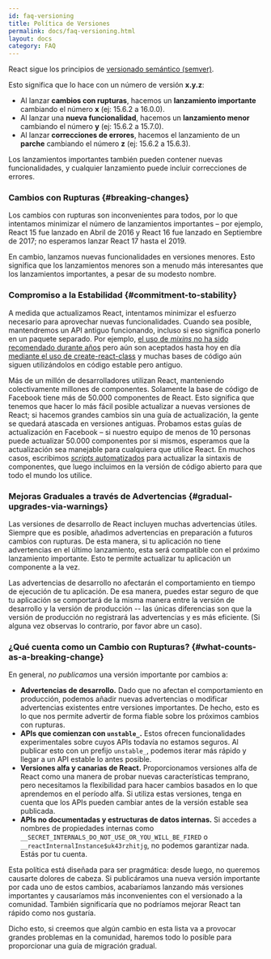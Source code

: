```yaml
---
id: faq-versioning
title: Política de Versiones
permalink: docs/faq-versioning.html
layout: docs
category: FAQ
---
```


React sigue los principios de [versionado semántico (semver)](https://semver.org/lang/es/).

Esto significa que lo hace con un número de versión **x.y.z**:

* Al lanzar **cambios con rupturas**, hacemos un **lanzamiento importante** cambiando el número **x** (ej: 15.6.2 a 16.0.0).
* Al lanzar una **nueva funcionalidad**, hacemos un **lanzamiento menor** cambiando el número **y** (ej: 15.6.2 a 15.7.0).
* Al lanzar **correcciones de errores**, hacemos el lanzamiento de un **parche** cambiando el número **z** (ej: 15.6.2 a 15.6.3).

Los lanzamientos importantes también pueden contener nuevas funcionalidades, y cualquier lanzamiento puede incluir correcciones de errores.

### Cambios con Rupturas {#breaking-changes}

Los cambios con rupturas son inconvenientes para todos, por lo que intentamos minimizar el número de lanzamientos importantes – por ejemplo, React 15 fue lanzado en Abril de 2016 y React 16 fue lanzado en Septiembre de 2017; no esperamos lanzar React 17 hasta el 2019.

En cambio, lanzamos nuevas funcionalidades en versiones menores. Esto significa que los lanzamientos menores son a menudo más interesantes que los lanzamientos importantes, a pesar de su modesto nombre.

### Compromiso a la Estabilidad {#commitment-to-stability}

A medida que actualizamos React, intentamos minimizar el esfuerzo necesario para aprovechar nuevas funcionalidades. Cuando sea posible, mantendremos un API antiguo funcionando, incluso si eso significa ponerlo en un paquete separado. Por ejemplo, [el uso de *mixins* no ha sido recomendado durante años](/blog/2016/07/13/mixins-considered-harmful.html) pero aún son aceptados hasta hoy en día [mediante el uso de create-react-class](/docs/react-without-es6.html#mixins) y muchas bases de código aún siguen utilizándolos en código estable pero antiguo.

Más de un millón de desarrolladores utilizan React, manteniendo colectivamente millones de componentes. Solamente la base de código de Facebook tiene más de 50.000 componentes de React. Esto significa que tenemos que hacer lo más fácil posible actualizar a nuevas versiones de React; si hacemos grandes cambios sin una guía de actualización, la gente se quedará atascada en versiones antiguas. Probamos estas guías de actualización en Facebook – si nuestro equipo de menos de 10 personas puede actualizar 50.000 componentes por si mismos, esperamos que la actualización sea manejable para cualquiera que utilice React. En muchos casos, escribimos [*scripts* automatizados](https://github.com/reactjs/react-codemod) para actualizar la sintaxis de componentes, que luego incluimos en la versión de código abierto para que todo el mundo los utilice.

### Mejoras Graduales a través de Advertencias {#gradual-upgrades-via-warnings}

Las versiones de desarrollo de React incluyen muchas advertencias útiles. Siempre que es posible, añadimos advertencias en preparación a futuros cambios con rupturas. De esta manera, si tu aplicación no tiene advertencias en el último lanzamiento, esta será compatible con el próximo lanzamiento importante. Esto te permite actualizar tu aplicación un componente a la vez.

Las advertencias de desarrollo no afectarán el comportamiento en tiempo de ejecución de tu aplicación. De esa manera, puedes estar seguro de que tu aplicación se comportará de la misma manera entre la versión de desarrollo y la versión de producción -- las únicas diferencias son que la versión de producción no registrará las advertencias y es más eficiente. (Si alguna vez observas lo contrario, por favor abre un caso).

### ¿Qué cuenta como un Cambio con Rupturas? {#what-counts-as-a-breaking-change}

En general, *no publicamos* una versión importante por cambios a:

* **Advertencias de desarrollo.** Dado que no afectan el comportamiento en producción, podemos añadir nuevas advertencias o modificar advertencias existentes entre versiones importantes. De hecho, esto es lo que nos permite advertir de forma fiable sobre los próximos cambios con rupturas.
* **APIs que comienzan con `unstable_`.** Estos ofrecen funcionalidades experimentales sobre cuyos APIs todavía no estamos seguros. Al publicar esto con un prefijo `unstable_`, podemos iterar más rápido y llegar a un API estable lo antes posible.
* **Versiones alfa y canarias de React.**  Proporcionamos versiones alfa de React como una manera de probar nuevas características temprano, pero necesitamos la flexibilidad para hacer cambios basados en lo que aprendemos en el período alfa. Si utiliza estas versiones, tenga en cuenta que los APIs pueden cambiar antes de la versión estable sea publicada.
* **APIs no documentadas y estructuras de datos internas.** Si accedes a nombres de propiedades internas como `__SECRET_INTERNALS_DO_NOT_USE_OR_YOU_WILL_BE_FIRED` o `__reactInternalInstance$uk43rzhitjg`, no podemos garantizar nada. Estás por tu cuenta.

Esta política está diseñada para ser pragmática: desde luego, no queremos causarte dolores de cabeza. Si publicáramos una nueva versión importante por cada uno de estos cambios, acabaríamos lanzando más versiones importantes y causaríamos más inconvenientes con el versionado a la comunidad. También significaría que no podríamos mejorar React tan rápido como nos gustaría.

Dicho esto, si creemos que algún cambio en esta lista va a provocar grandes problemas en la comunidad, haremos todo lo posible para proporcionar una guía de migración gradual.
